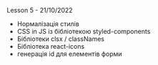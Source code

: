 Lesson 5 - 21/10/2022
- Нормалізація стилів
- CSS in JS із бібліотекою styled-components
- Бібліотеки clsx / classNames
- Бібліотека react-icons
- генерація id для елементів форми
